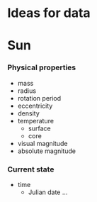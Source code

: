  # Ideas for data
 
 # Sun
 ### Physical properties
 - mass
 - radius
 - rotation period
 - eccentricity
 - density
 - temperature
   - surface
   - core
 - visual magnitude
 - absolute magnitude
 ### Current state
 - time
   - Julian date
 ...
